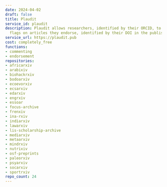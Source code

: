 ```yaml
---
date: 2024-04-02
draft: false
title: Plaudit
service_id: plaudit
description: Plaudit allows researchers, identified by their ORCID, to put positive
  flags on articles they endorse, identified by their DOI in the publisher website.
service_url: https://plaudit.pub
cost: completely_free
functions:
- commenting
- endorsement
repositories:
- africarxiv
- arabixiv
- biohackrxiv
- bodoarxiv
- ecoevorxiv
- ecsarxiv
- edarxiv
- engrxiv
- essoar
- focus-archive
- frenxiv
- ina-rxiv
- indiarxiv
- lawarxiv
- lis-scholarship-archive
- mediarxiv
- metaarxiv
- mindrxiv
- nutrixiv
- osf-preprints
- paleorxiv
- psyarxiv
- socarxiv
- sportrxiv
repo_count: 24
---
```



